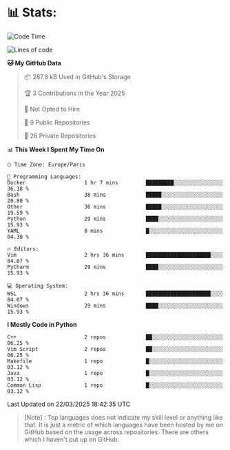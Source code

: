 

<h1>📊 Stats:</h1>

<!--START_SECTION:waka-->
![Code Time](http://img.shields.io/badge/Code%20Time-822%20hrs%2033%20mins-blue)

![Lines of code](https://img.shields.io/badge/From%20Hello%20World%20I%27ve%20Written-6.5%20million%20lines%20of%20code-blue)

**🐱 My GitHub Data** 

> 📦 287.8 kB Used in GitHub's Storage 
 > 
> 🏆 3 Contributions in the Year 2025
 > 
> 🚫 Not Opted to Hire
 > 
> 📜 9 Public Repositories 
 > 
> 🔑 26 Private Repositories 
 > 
📊 **This Week I Spent My Time On** 

```text
🕑︎ Time Zone: Europe/Paris

💬 Programming Languages: 
Docker                   1 hr 7 mins         █████████░░░░░░░░░░░░░░░░   36.18 % 
Bash                     38 mins             █████░░░░░░░░░░░░░░░░░░░░   20.80 % 
Other                    36 mins             █████░░░░░░░░░░░░░░░░░░░░   19.59 % 
Python                   29 mins             ████░░░░░░░░░░░░░░░░░░░░░   15.93 % 
YAML                     8 mins              █░░░░░░░░░░░░░░░░░░░░░░░░   04.30 % 

🔥 Editors: 
Vim                      2 hrs 36 mins       █████████████████████░░░░   84.07 % 
PyCharm                  29 mins             ████░░░░░░░░░░░░░░░░░░░░░   15.93 % 

💻 Operating System: 
WSL                      2 hrs 36 mins       █████████████████████░░░░   84.07 % 
Windows                  29 mins             ████░░░░░░░░░░░░░░░░░░░░░   15.93 % 
```

**I Mostly Code in Python** 

```text
C++                      2 repos             ██░░░░░░░░░░░░░░░░░░░░░░░   06.25 % 
Vim Script               2 repos             ██░░░░░░░░░░░░░░░░░░░░░░░   06.25 % 
Makefile                 1 repo              █░░░░░░░░░░░░░░░░░░░░░░░░   03.12 % 
Java                     1 repo              █░░░░░░░░░░░░░░░░░░░░░░░░   03.12 % 
Common Lisp              1 repo              █░░░░░░░░░░░░░░░░░░░░░░░░   03.12 % 
```




 Last Updated on 22/03/2025 18:42:35 UTC
<!--END_SECTION:waka-->

 > [Note] : Top languages does not indicate my skill level or anything like that. It is just a metric of which languages have been hosted by me on GitHub based on the usage across repositories. There are others which I haven't put up on GitHub.</span>
